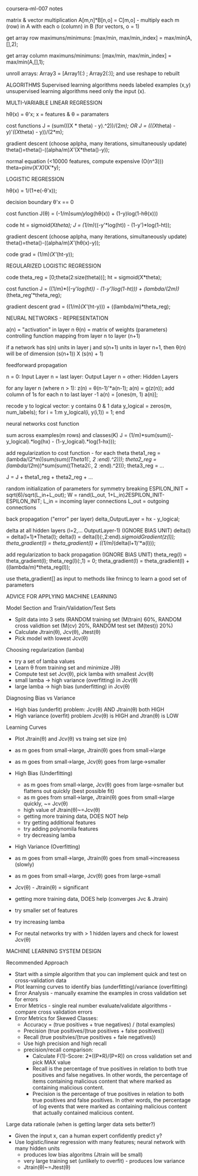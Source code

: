 coursera-ml-007 notes

matrix & vector multiplication
A[m,n]*B[n,o] = C[m,o] - multiply each m (row) in A with each o (column) in B (for vectors, o = 1)

get array row maximuns/minimuns: [max/min, max/min_index] = max/min(A,[],2);

get array column maximuns/minimuns: [max/min, max/min_index] = max/min(A,[],1);

unroll arrays:  Array3 = [Array1(:) ; Array2(:)]; and use reshape to rebuilt

ALGORITHMS
Supervised learning algorithms needs labeled examples (x,y)
unsupervised learning algorithms need only the input (x). 

MULTI-VARIABLE LINEAR REGRESSION

hθ(x) = θ'x;
x = features & θ = paramaters

cost functions
J = (sum(((X * theta) - y).^2))/(2*m); OR
J = (((X*theta) - y)'*((X*theta) - y))/(2*m);

gradient descent (choose aplpha, many iterations, simultaneously update)
theta()=theta()-((alpha/m)*X'*(X*theta()-y));

normal equation (<10000 features, compute expensive (O(n^3)))
theta=pinv(X’*X)*(X’*y);

LOGISTIC REGRESSION

hθ(x) = 1/(1+e(-θ'x)); 

decision boundary
θ'x == 0

cost function
J(θ) = (-1/m)*sum(y*log(hθ(x)) + (1-y)log(1-hθ(x)))

code
ht = sigmoid(X*theta);
J = (1/m)*((-y'*log(ht)) - (1-y')*log(1-ht));

gradient descent (choose aplpha, many iterations, simultaneously update)
theta()=theta()-((alpha/m)*X'*(hθ(x)-y));

code
grad = (1/m)*(X'*(ht-y));

REGULARIZED LOGISTIC REGRESSION

code
theta_reg = [0;theta(2:size(theta))];
ht = sigmoid(X*theta);

cost function
J = ((1/m)*((-y'*log(ht)) - (1-y')*log(1-ht))) + (lambda/(2*m))*(theta_reg'*theta_reg);

gradient descent
grad = ((1/m)*(X'*(ht-y))) + ((lambda/m)*theta_reg);

NEURAL NETWORKS - REPRESENTATION

a(n) = "activation" in layer n
θ(n) = matrix of weights (parameters) controlling function mapping from layer n to layer (n+1)

if a network has s(n) units in layer j and s(n+1) units in layer n+1, then θ(n) will be of dimension (s(n+1)) X (s(n) + 1)

feedforward propagation

n = 0: Input Layer
n = last layer:  Output Layer
n = other:  Hidden Layers

for any layer n (where n > 1):
z(n) = θ(n-1)'*a(n-1);
a(n) = g(z(n)); 
add column of 1s for each n to last layer -1
a(n) = [ones(m, 1) a(n)];

recode y to logical vector:
y contains 0 & 1 data
y_logical = zeros(m, num_labels);
for i = 1:m
  y_logical(i, y(i,1)) = 1;
end

neural networks cost function

sum across examples(m rows) and classes(K)
J = (1/m)*sum(sum((-y_logical).*log(hx) - (1-y_logical).*log(1-hx)));

add regularization to cost function - for each theta
theta1_reg = (lambda/(2*m))*sum(sum((Theta1(:, 2 :end).^2)));
theta2_reg = (lambda/(2*m))*sum(sum((Theta2(:, 2 :end).^2)));
theta3_reg = ...

J = J + theta1_reg + theta2_reg + ...

random initialization of parameters for symmetry breaking
ESPILON_INIT = sqrt(6)/sqrt(L_in+L_out);
W = rand(L_out, 1+L_in)*2*ESPILON_INIT-ESPILON_INIT;
L_in = incoming layer connections
L_out = outgoing connections

back propagation ("error" per layer)
delta_OutputLayer = hx - y_logical;

delta at all hidden layers (l=2,... OutputLayer-1) (IGNORE BIAS UNIT)
delta(l) = delta(l+1)*Theta(l);
delta(l) = delta(l)(:,2:end).*sigmoidGradient(z(l));
theta_gradient(l) = theta_gradient(l) + ((1/m)*(delta(l+1)'*a(l)));

add regularization to back propagation (IGNORE BIAS UNIT)
theta_reg(l) = theta_gradient(l);
theta_reg(l)(:,1) = 0;
theta_gradient(l) = theta_gradient(l) + ((lambda/m)*theta_reg(l));

use theta_gradient[] as input to methods like fmincg to learn a good set of parameters

ADVICE FOR APPLYING MACHINE LEARNING

Model Section and Train/Validation/Test Sets
- Split data into 3 sets (RANDOM training set (M(train) 60%, RANDOM cross validtion set (M(cv) 20%, RANDOM test set (M(test)) 20%)
- Calculate Jtrain(θ), Jcv(θ), Jtest(θ)
- Pick model with lowest Jcv(θ)

Choosing regularization (lamba)
- try a set of lamba values
- Learn θ from training set and minimize J(θ)
- Compute test set Jcv(θ), pick lamba with smallest Jcv(θ)
- small lamba -> high variance (overfitting) in Jcv(θ)
- large lamba -> high bias (underfitting) in Jcv(θ)

Diagnosing Bias vs Variance
- High bias (underfit) problem:  Jcv(θ) AND Jtrain(θ) both HIGH
- High variance (overfit) problem Jcv(θ) is HIGH and Jtran(θ) is LOW

Learning Curves
- Plot Jtrain(θ) and Jcv(θ) vs traing set size (m)
- as m goes from small->large, Jtrain(θ) goes from small->large
- as m goes from small->large, Jcv(θ) goes from large->smaller

- High Bias (Underfitting)
  - as m goes from small->large, Jcv(θ) goes from large->smaller but flattens out quickly (best possible fit)
  - as m goes from small->large, Jtrain(θ) goes from small->large quickly, ~= Jcv(θ)
  - high value of Jtrain(θ)~=Jcv(θ)
  - getting more training data, DOES NOT help
  - try getting additional features 
  - try adding polynomila features 
  - try decreasing lamba 

 - High Variance (Overfitting)
  - as m goes from small->large, Jtrain(θ) goes from small->increasess (slowly) 
  - as m goes from small->large, Jcv(θ) goes from large->small
  - Jcv(θ) - Jtrain(θ) =  significant
  - getting more training data, DOES help (converges Jvc & Jtrain)
  - try smaller set of features
  - try increasing lamba

- For neutal networks try with > 1 hidden layers and check for lowest Jcv(θ)

MACHINE LEARNING SYSTEM DESIGN

Recommended Approach
- Start with a simple algorithm that you can implement quick and test on cross-validation data
- Plot learning curves to identify bias (underfitting)/variance (overfitting)
- Error Analysis - manually examine the examples in cross validation set for errors
- Error Metrics - single real number evaluate/validate algorithms  - compare cross validation errors
- Error Metrics for Skewed Classes:
  - Accuracy = (true positives + true negatives) / (total examples)
  - Precision (true positives/(true positives + false positives))
  - Recall (true positvies/(true positives + fale negatives))
  - Use high precision and high recall
  - precision/recall comparison:
    - Calculate F(1)-Score: 2*((P*R)/(P+R)) on cross validation set and pick MAX value
    - Recall is the percentage of true positives in relation to both true positives and false negatives. In other words, the       percentage of items containing malicious content that where marked as containing malicious content. 
    - Precision is the percentage of true positives in relation to both true positives and false positives. In other words,        the percentage of log events that were marked as containing malicious content that actually contained malicious              content.

Large data rationale (when is getting larger data sets better?)
- Given the input x, can a human expert confidently predict y?
- Use logistic/linear regression with many features; neural network with many hidden units
  - produces low bias algoritms (Jtrain will be small)
  - very large training set (unlikely to overfit) - produces low variance
  - Jtrain(θ)~=Jtest(θ)
